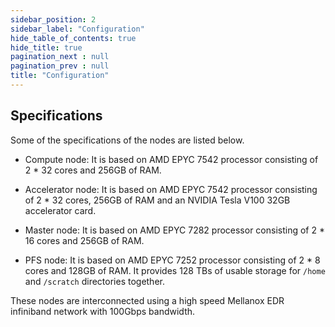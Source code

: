 ```yaml
---
sidebar_position: 2
sidebar_label: "Configuration"
hide_table_of_contents: true
hide_title: true
pagination_next : null
pagination_prev : null
title: "Configuration"
---
```


## Specifications

Some of the specifications of the nodes are listed below.

-   Compute node: It is based on AMD EPYC 7542 processor consisting of 2 * 32 cores and 256GB of RAM.

-   Accelerator node: It is based on AMD EPYC 7542 processor consisting of 2 * 32 cores, 256GB of RAM and an NVIDIA Tesla V100 32GB accelerator card.

-   Master node: It is based on AMD EPYC 7282 processor consisting of 2 * 16 cores and 256GB of RAM.

-   PFS node: It is based on AMD EPYC 7252 processor consisting of 2 * 8 cores and 128GB of RAM. It provides 128 TBs of usable storage for `/home` and `/scratch` directories together.

These nodes are interconnected using a high speed Mellanox EDR infiniband network with 100Gbps bandwidth.
